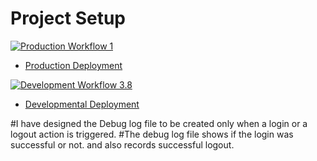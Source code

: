 # Project Setup

[![Production Workflow 1](https://github.com/sumanaashok/IS601_logging/actions/workflows/prod.yml/badge.svg)](https://github.com/sumanaashok/IS601_logging/actions/workflows/prod.yml)

* [Production Deployment](https://sumana-prod.herokuapp.com/)


[![Development Workflow 3.8](https://github.com/sumanaashok/IS601_logging/actions/workflows/dev.yml/badge.svg)](https://github.com/sumanaashok/IS601_logging/actions/workflows/dev.yml)

* [Developmental Deployment](https://sumana-dev.herokuapp.com/)

#I have designed the Debug log file to be created only when a login or a logout action is triggered.
#The debug log file shows if the login was successful or not. and also records successful logout. 

